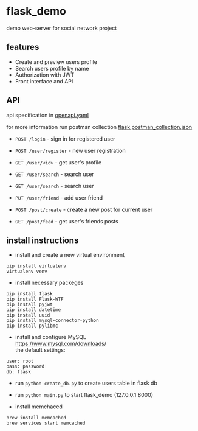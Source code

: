 # flask_demo
demo web-server for social network project
## features
- Create and preview users profile
- Search users profile by name
- Authorization with JWT
- Front interface and API 
## API
api specification in [openapi.yaml](https://github.com/ypros/flask_demo/blob/main/openapi.yaml)

for more information run postman collection [flask.postman_collection.json](https://github.com/ypros/flask_demo/blob/main/flask.postman_collection.json)
- `POST /login` - sign in for registered user
- `POST /user/register` - new user registration
- `GET /user/<id>` - get user's profile
- `GET /user/search` - search user
- `GET /user/search` - search user

- `PUT /user/friend` - add user friend
- `POST /post/create` - create a new post for current user
- `GET /post/feed` - get user's friends posts


## install instructions 
- install and create a new virtual environment
``` shell
pip install virtualenv
virtualenv venv
```
- install necessary packeges
``` shell
pip install flask
pip install Flask-WTF
pip install pyjwt
pip install datetime
pip install uuid
pip install mysql-connector-python
pip install pylibmc
```
- install and configure MySQL
<br/> https://www.mysql.com/downloads/
<br/> the default settings:
```
user: root
pass: password
db: flask
```
- run `python create_db.py` to create users table in flask db

- run `python main.py` to start flask_demo (127.0.0.1:8000)

- install memchaced
```
brew install memcached
brew services start memcached
```
